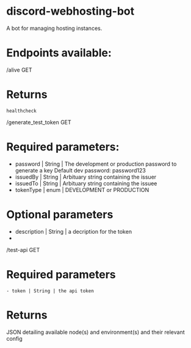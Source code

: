 # discord-webhosting-bot

A bot for managing hosting instances.

# Endpoints available:

/alive GET
  # Returns 
    healthcheck

/generate_test_token GET
  # Required parameters:
   - password | String | The development or production password to generate a key
                         Default dev password: password123
   - issuedBy | String | Arbituary string containing the issuer
   - issuedTo | String | Arbituary string containing the issuee
   - tokenType | enum | DEVELOPMENT or PRODUCTION
  # Optional parameters
   - description | String | a decription for the token
   - 
/test-api GET
  # Required parameters
    - token | String | the api token
  # Returns
  JSON detailing available node(s) and environment(s) and their relevant config 

